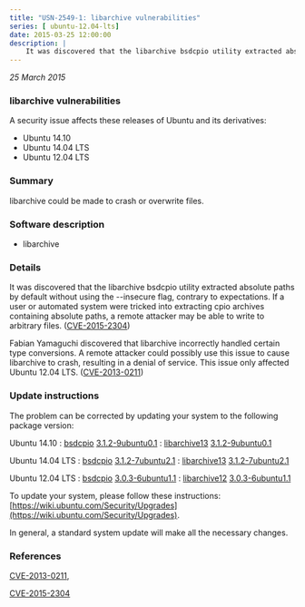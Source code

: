 ```yaml
---
title: "USN-2549-1: libarchive vulnerabilities"
series: [ ubuntu-12.04-lts]
date: 2015-03-25 12:00:00
description: |
    It was discovered that the libarchive bsdcpio utility extracted absolute paths by default without using the --insecure flag, contrary to expectations. If a user or automated system were tricked into extracting cpio archives containing absolute paths, a remote attacker may be able to write to arbitrary files. ([CVE-2015-2304](http://people.ubuntu.com/~ubuntu-security/cve/CVE-2015-2304))
--- 
```

 
 

*25 March 2015*

### libarchive vulnerabilities

A security issue affects these releases of Ubuntu and its derivatives:

* Ubuntu 14.10
* Ubuntu 14.04 LTS
* Ubuntu 12.04 LTS

### Summary

libarchive could be made to crash or overwrite files. 

### Software description

* libarchive 

### Details

It was discovered that the libarchive bsdcpio utility extracted absolute paths by default without using the --insecure flag, contrary to expectations. If a user or automated system were tricked into extracting cpio archives containing absolute paths, a remote attacker may be able to write to arbitrary files. ([CVE-2015-2304](http://people.ubuntu.com/~ubuntu-security/cve/CVE-2015-2304))

Fabian Yamaguchi discovered that libarchive incorrectly handled certain type conversions. A remote attacker could possibly use this issue to cause libarchive to crash, resulting in a denial of service. This issue only affected Ubuntu 12.04 LTS. ([CVE-2013-0211](http://people.ubuntu.com/~ubuntu-security/cve/CVE-2013-0211)) 

### Update instructions

The problem can be corrected by updating your system to the following package version:

Ubuntu 14.10
 : [bsdcpio](https://launchpad.net/ubuntu/+source/libarchive) <span> [3.1.2-9ubuntu0.1](https://launchpad.net/ubuntu/+source/libarchive/3.1.2-9ubuntu0.1) </span> 
 : [libarchive13](https://launchpad.net/ubuntu/+source/libarchive) <span> [3.1.2-9ubuntu0.1](https://launchpad.net/ubuntu/+source/libarchive/3.1.2-9ubuntu0.1) </span> 

Ubuntu 14.04 LTS
 : [bsdcpio](https://launchpad.net/ubuntu/+source/libarchive) <span> [3.1.2-7ubuntu2.1](https://launchpad.net/ubuntu/+source/libarchive/3.1.2-7ubuntu2.1) </span> 
 : [libarchive13](https://launchpad.net/ubuntu/+source/libarchive) <span> [3.1.2-7ubuntu2.1](https://launchpad.net/ubuntu/+source/libarchive/3.1.2-7ubuntu2.1) </span> 

Ubuntu 12.04 LTS
 : [bsdcpio](https://launchpad.net/ubuntu/+source/libarchive) <span> [3.0.3-6ubuntu1.1](https://launchpad.net/ubuntu/+source/libarchive/3.0.3-6ubuntu1.1) </span> 
 : [libarchive12](https://launchpad.net/ubuntu/+source/libarchive) <span> [3.0.3-6ubuntu1.1](https://launchpad.net/ubuntu/+source/libarchive/3.0.3-6ubuntu1.1) </span> 

To update your system, please follow these instructions: [https://wiki.ubuntu.com/Security/Upgrades](https://wiki.ubuntu.com/Security/Upgrades).

In general, a standard system update will make all the necessary changes. 

### References

 
 [CVE-2013-0211](http://people.ubuntu.com/~ubuntu-security/cve/CVE-2013-0211), 

 [CVE-2015-2304](http://people.ubuntu.com/~ubuntu-security/cve/CVE-2015-2304)
 

